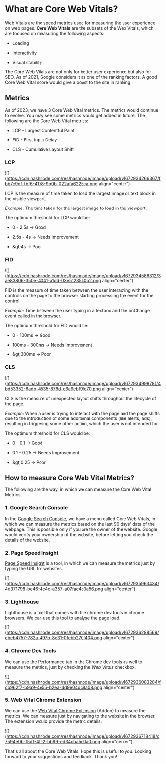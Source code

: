 # What are Core Web Vitals?

Web Vitals are the speed metrics used for measuring the user experience on web pages. **Core Web Vitals** are the subsets of the Web Vitals, which are focused on measuring the following aspects:

* Loading
    
* Interactivity
    
* Visual stability
    

The Core Web Vitals are not only for better user experience but also for SEO. As of 2021, Google considers it as one of the ranking factors. A good Core Web Vital score would give a boost to the site in ranking.

## Metrics

As of 2023, we have 3 Core Web Vital metrics. The metrics would continue to evolve. You may see some metrics would get added in future. The following are the Core Web Vital metrics:

* LCP - Largest Contentful Paint
    
* FID - First Input Delay
    
* CLS - Cumulative Layout Shift
    

### LCP

![](https://cdn.hashnode.com/res/hashnode/image/upload/v1672934266367/fbb7c9df-fbf6-4178-9b0b-022afa6225ca.png align="center")

LCP is the measure of time taken to load the largest image or text block in the visible viewport.

*Example:* The time taken for the largest image to load in the viewport.

The optimum threshold for LCP would be:

* 0 - 2.5s -&gt; Good
    
* 2.5s - 4s -&gt; Needs Improvement
    
* \&gt;4s -&gt; Poor
    

### FID

![](https://cdn.hashnode.com/res/hashnode/image/upload/v1672934586312/3ae83806-350e-4041-a1dd-03e5123550b2.png align="center")

FID is the measure of time taken between the user interacting with the controls on the page to the browser starting processing the event for the control.

*Example:* Time between the user typing in a textbox and the onChange event called in the browser.

The optimum threshold for FID would be:

* 0 - 100ms -&gt; Good
    
* 100ms - 300ms -&gt; Needs Improvement
    
* \&gt;300ms -&gt; Poor
    

### CLS

![](https://cdn.hashnode.com/res/hashnode/image/upload/v1672934998781/4bd53352-6adb-4535-876d-e6a9ebf9fe70.png align="center")

CLS is the measure of unexpected layout shifts throughout the lifecycle of the page.

*Example*: When a user is trying to interact with the page and the page shifts due to the introduction of some additional components (like alerts, ads), resulting in triggering some other action, which the user is not intended for.

The optimum threshold for CLS would be:

* 0 - 0.1 -&gt; Good
    
* 0.1 - 0.25 -&gt; Needs Improvement
    
* \&gt;0.25 -&gt; Poor
    

## How to measure Core Web Vital Metrics?

The following are the way, in which we can measure the Core Web Vital Metrics.

### 1\. Google Search Console

In the [Google Search Console](https://search.google.com/search-console/core-web-vitals?), we have a menu called Core Web Vitals, in which we can measure the metrics based on the last 90 days' data of the webpage. This is possible only if you are the owner of the website. Google would verify your ownership of the website, before letting you check the details of the website.

### 2\. Page Speed Insight

[Page Speed Insight](https://pagespeed.web.dev/) is a tool, in which we can measure the metrics just by typing the URL for websites.

![](https://cdn.hashnode.com/res/hashnode/image/upload/v1672935963434/4d371798-be46-4c4c-a357-a07fac4c0a56.png align="center")

### 3\. Lighthouse

Lighthouse is a tool that comes with the chrome dev tools in chrome browsers. We can use this tool to analyse the page load.

![](https://cdn.hashnode.com/res/hashnode/image/upload/v1672936288569/ebeb4757-782a-497b-8e31-0febb270f404.png align="center")

### 4\. Chrome Dev Tools

We can use the Performance tab in the Chrome dev tools as well to measure the metrics, just by checking the *Web Vitals* checkbox.

![](https://cdn.hashnode.com/res/hashnode/image/upload/v1672936083284/fcb962f7-b9a9-4e55-b2ea-4d9e04dc8a08.png align="center")

### 5\. Web Vital Chrome Extension

We can use the [Web Vital Chrome Extension](https://chrome.google.com/webstore/detail/web-vitals/ahfhijdlegdabablpippeagghigmibma?hl=en) (Addon) to measure the metrics. We can measure just by navigating to the website in the browser. The extension would provide the metric details.

![](https://cdn.hashnode.com/res/hashnode/image/upload/v1672936718418/c7594e0b-f5d1-4fe2-bb99-ed34cba5e0a0.png align="center")

That's all about the Core Web Vitals. Hope this is useful to you. Looking forward to your suggestions and feedback. Thank you!